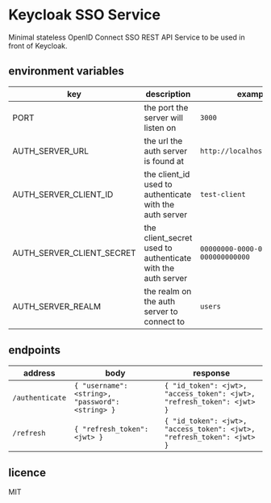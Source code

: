 # Keycloak SSO Service

Minimal stateless OpenID Connect SSO REST API Service to be used in front of Keycloak.

## environment variables

| key                       | description                                                 | example                                |
|---------------------------|-------------------------------------------------------------|----------------------------------------|
| PORT                      | the port the server will listen on                          | `3000`                                 |
| AUTH_SERVER_URL           | the url the auth server is found at                         | `http://localhost:8080/auth`           |
| AUTH_SERVER_CLIENT_ID     | the client_id used to authenticate with the auth server     | `test-client`                          |
| AUTH_SERVER_CLIENT_SECRET | the client_secret used to authenticate with the auth server | `00000000-0000-0000-0000-000000000000` |
| AUTH_SERVER_REALM         | the realm on the auth server to connect to                  | `users`                                |

## endpoints

| address         | body                                             | response                                                               |
|-----------------|--------------------------------------------------|------------------------------------------------------------------------|
| `/authenticate` | `{ "username": <string>, "password": <string> }` | `{ "id_token": <jwt>, "access_token": <jwt>, "refresh_token": <jwt> }` |
| `/refresh`      | `{ "refresh_token": <jwt> }`                     | `{ "id_token": <jwt>, "access_token": <jwt>, "refresh_token": <jwt> }` |

## licence

MIT
